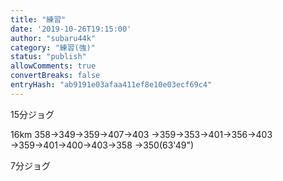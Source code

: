 ```yaml
---
title: "練習"
date: '2019-10-26T19:15:00'
author: "subaru44k"
category: "練習(強)"
status: "publish"
allowComments: true
convertBreaks: false
entryHash: "ab9191e03afaa411ef8e10e03ecf69c4"
---
```

15分ジョグ

16km
358→349→359→407→403
→359→353→401→356→403
→359→401→400→403→358
→350(63'49")

7分ジョグ
